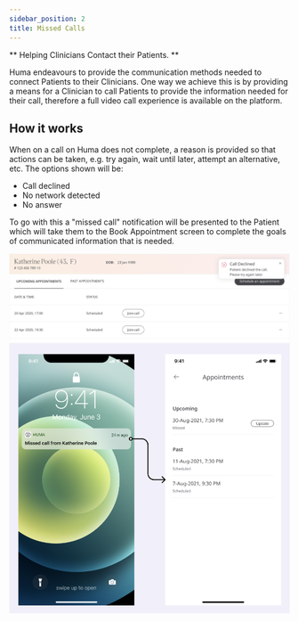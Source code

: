 ```yaml
---
sidebar_position: 2
title: Missed Calls
---
```


** Helping Clinicians Contact their Patients. **

Huma endeavours to provide the communication methods needed to connect Patients to their Clinicians. One way we achieve this is by providing a means for a Clinician to call Patients to provide the information needed for their call, therefore a full video call experience is available on the platform. 

## How it works
When on a call on Huma does not complete, a reason is provided so that actions can be taken, e.g. try again, wait until later, attempt an alternative, etc. The options shown will be:
- Call declined
- No network detected
- No answer

To go with this a "missed call" notification will be presented to the Patient which will take them to the Book Appointment screen to complete the goals of communicated information that is needed.

![](assets/missed_call_01.png)
![](assets/missed_call_02.png)